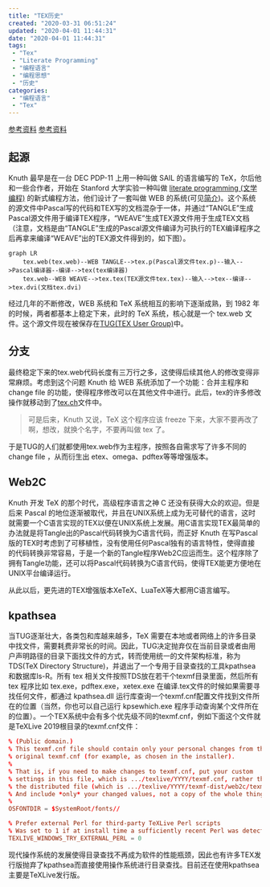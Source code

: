 ```yaml
---
title: "TEX历史"
created: "2020-03-31 06:51:24"
updated: "2020-04-01 11:44:31"
date: "2020-04-01 11:44:31"
tags: 
 - "Tex"
 - "Literate Programming"
 - "编程语言"
 - "编程思想"
 - "历史"
categories: 
 - "编程语言"
 - "Tex"
---
```


[参考资料](https://blog.jjgod.org/2006/08/17/constructing-tex-system/)
[参考资料](http://lyanry.is-programmer.com/posts/332)

## 起源

Knuth 最早是在一台 DEC PDP-11 上用一种叫做 SAIL 的语言编写的 TeX，尔后他和一些合作者，开始在 Stanford 大学实验一种叫做 [literate programming (文学编程)](文学编程.md) 的新式编程方法，他们设计了一套叫做 WEB 的系统(可见[简介](文学编程.md))。这个系统的源文件中Pascal写的代码和TEX写的文档混杂于一体，并通过“TANGLE”生成Pascal源文件用于编译TEX程序，“WEAVE”生成TEX源文件用于生成TEX文档（注意，文档是由“TANGLE”生成的Pascal源文件编译为可执行的TEX编译程序之后再拿来编译“WEAVE”出的TEX源文件得到的，如下图）。

```mermaid
graph LR
    tex.web(tex.web)--WEB TANGLE-->tex.p(Pascal源文件tex.p)--输入-->Pascal编译器--编译-->tex(tex编译器)
    tex.web--WEB WEAVE-->tex.tex(TEX源文件tex.tex)--输入-->tex--编译-->tex.dvi(文档tex.dvi)
```

经过几年的不断修改，WEB 系统和 TeX 系统相互的影响下逐渐成熟，到 1982 年的时候，两者都基本上稳定下来，此时的 TeX 系统，核心就是一个 tex.web 文件。这个源文件现在被保存在[TUG(TEX User Group)](http://www.tug.org/svn/texlive/trunk/Build/source/texk/web2c/tex.web?view=co)中。

## 分支

最终稳定下来的tex.web代码长度有三万行之多，这使得后续其他人的修改变得非常麻烦。考虑到这个问题 Knuth 给 WEB 系统添加了一个功能：合并主程序和 change file 的功能，使得程序修改可以在其他文件中进行。此后，tex的许多修改操作就移动到了[tex.ch](http://www.tug.org/svn/texlive/trunk/Build/source/texk/web2c/tex.ch?view=co)文件中。

>可是后来，Knuth 又说，TeX 这个程序应该 freeze 下来，大家不要再改了啊，想改，就换个名字，不要再叫做 tex 了。

于是TUG的人们就都使用tex.web作为主程序，按照各自需求写了许多不同的 change file ，从而衍生出 etex、omega、pdftex等等增强版本。

## Web2C

Knuth 开发 TeX 的那个时代，高级程序语言之神 C 还没有获得大众的欢迎。但是后来 Pascal 的地位逐渐被取代，并且在UNIX系统上成为无可替代的语言，这时就需要一个C语言实现的TEX以便在UNIX系统上发展。用C语言实现TEX最简单的办法就是将Tangle出的Pascal代码转换为C语言代码，而正好 Knuth 在写Pascal版的TEX时考虑到了可移植性，没有使用任何Pascal独有的语言特性，使得直接的代码转换非常容易，于是一个新的Tangle程序Web2C应运而生。这个程序除了拥有Tangle功能，还可以将Pascal代码转换为C语言代码，使得TEX能更方便地在UNIX平台编译运行。

从此以后，更先进的TEX增强版本XeTeX、LuaTeX等大都用C语言编写。

## kpathsea

当TUG逐渐壮大，各类包和库越来越多，TeX 需要在本地或者网络上的许多目录中找文件，需要耗费非常长的时间。因此，TUG决定抛弃仅在当前目录或者由用户声明路径的目录下面找文件的方式，转而使用统一的文件架构标准，称为 TDS(TeX Directory Structure)，并退出了一个专用于目录查找的工具kpathsea和数据库ls-R。所有 tex 相关文件按照TDS放在若干个texmf目录里面，然后所有 tex 程序比如 tex.exe，pdftex.exe，xetex.exe 在编译.tex文件的时候如果需要寻找任何文件，都通过 kpathsea.dll 运行库查询一个texmf.cnf配置文件找到文件所在的位置（当然，你也可以自己运行 kpsewhich.exe 程序手动查询某个文件所在的位置）。一个TEX系统中会有多个优先级不同的texmf.cnf，例如下面这个文件就是TeXLive 2019根目录的texmf.cnf文件：

```cnf
% (Public domain.)
% This texmf.cnf file should contain only your personal changes from the
% original texmf.cnf (for example, as chosen in the installer).
%
% That is, if you need to make changes to texmf.cnf, put your custom
% settings in this file, which is .../texlive/YYYY/texmf.cnf, rather than
% the distributed file (which is .../texlive/YYYY/texmf-dist/web2c/texmf.cnf).
% And include *only* your changed values, not a copy of the whole thing!
%
OSFONTDIR = $SystemRoot/fonts//

% Prefer external Perl for third-party TeXLive Perl scripts
% Was set to 1 if at install time a sufficiently recent Perl was detected.
TEXLIVE_WINDOWS_TRY_EXTERNAL_PERL = 0
```

现代操作系统的发展使得目录查找不再成为软件的性能瓶颈，因此也有许多TEX发行版抛弃了kpathsea而直接使用操作系统进行目录查找。目前还在使用kpathsea主要是TeXLive发行版。